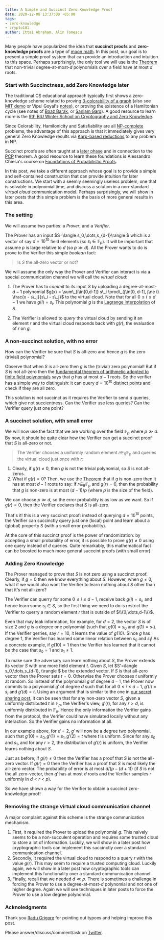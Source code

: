 ```yaml
---
title: A Simple and Succinct Zero Knowledge Proof
date: 2020-12-08 13:37:00 -05:00
tags:
- zero-knowledge
- crypto101
author: Ittai Abraham, Alin Tomescu
---
```


Many people have popularized the idea that **succinct proofs** and **zero-knowledge proofs** are a type of [moon math](https://medium.com/@VitalikButerin/quadratic-arithmetic-programs-from-zero-to-hero-f6d558cea649). In this post, our goal is to present a simple proof system that can provide an introduction and intuition to this space. Perhaps surprisingly, the only tool we will use is the [Theorem](/2020-07-17-the-marvels-of-polynomials-over-a-field) that non-trivial degree-at-most-$d$ polynomials over a field have at most $d$ roots.

### Start with Succinctness, add Zero Knowledge later
The traditional CS educational approach typically first shows a zero-knowledge scheme related to proving [3-colorability of a graph](https://crypto.stanford.edu/cs355/18sp/lec3.pdf) (also see [MIT demo](http://web.mit.edu/~ezyang/Public/graph/svg.html) or Vipul Goyal's [notes](https://www.cs.cmu.edu/~goyal/s18/15503/scribe_notes/lecture23.pdf)), or proving the existence of a Hamiltonian cycle (see notes of [Boaz Barak](https://www.boazbarak.org/cs127spring16/chap14_zero_knowledge.html), or [Sanjam Garg](https://people.eecs.berkeley.edu/~sanjamg/classes/cs294-spring16/scribes/7.pdf)). A good resource to learn more is the [9th BIU Winter School on Cryptography and Zero Knowledge](https://cyber.biu.ac.il/event/the-9th-biu-winter-school-on-cryptography/).

Since Colorability, Hamilonicity and Satisfiability are all [NP-complete](https://en.wikipedia.org/wiki/NP-completeness) problems, the advantage of this approach is that it immediately gives very general Zero Knowledge results via [Karp-based reductions](https://en.wikipedia.org/wiki/Polynomial-time_reduction) to any problem in NP. 

Succinct proofs are often taught at a [later phase](https://crypto.stanford.edu/cs355/19sp/lec17.pdf) and in connection to the [PCP](https://en.wikipedia.org/wiki/PCP_theorem) theorem. A good resource to learn these foundations is Alessandro Chiesa's course on [Foundations of Probabilistic Proofs](https://people.eecs.berkeley.edu/~alexch/classes/CS294-F2020.html).


In this post, we take a different approach whose goal is to provide a simple and self-contained construction that can provide intuition for later constructions.
We start with a seemly seemingly useless problem, one that is solvable in polynomial time, and discuss a solution in a non-standard *virtual cloud* communication model. Perhaps surprisingly, we will show in later posts that this simple problem is the basis of more general results in this area.


### The setting
We will assume two parties: a *Prover*, and a *Verifier*. 

The Prover has an input $S=\langle s_0,\dots,s_{d-1}\rangle $ which is a vector of say $d=10^{10}$ field elements (so $s_i \in \mathbb{F}_p$). It will be important that assume $p$ is large relative to $d$ (so $p \gg  d$). All the Prover wants to do is prove to the Verifier this simple *boolean* fact:
> Is $S$ the all-zero vector or not?

We will assume the only way the Prover and Verifier can interact is via a special communication channel we will call the *virtual cloud*:
1. The Prover has to *commit* to its input $S$ by uploading a degree-at-most-$d-1$ polynomial $g(x) = \sum\_{i\in[0,d-1]} s\_i \prod\_{j\in[0, d-1], j\ne i} \frac{x - s\_j}{s\_i - s\_j}$ to the virtual cloud. Note that for all $0\leq i \leq d-1$ we have $g(i) = s_i$. This polynomial $g$ is the [Lagrange interpolation](https://decentralizedthoughts.github.io/2020-07-17-polynomial-secret-sharing-and-the-lagrange-basis/) of $S$. 


2. The Verifier is allowed to *query* the virtual cloud by sending it an element $r$ and the virtual cloud responds back with $g(r)$, the evaluation of $r$ on $g$.


### A non-succinct solution, with no error
How can the Verifier be sure that $S$ is all-zero and hence $g$ is the zero (trivial) polynomial? 

Observe that when $S$ is all-zero then $g$ is the (trivial) zero polynomial! But if $S$ is not all-zero then the [fundamental theorem of arithmetic adopted to finite field polynomials](https://decentralizedthoughts.github.io/2020-07-17-the-marvels-of-polynomials-over-a-field/) says that $g$ has at most $d-1$ roots. So the verifier has a simple way to distinguish: it can query $d=10^{10}$ distinct points and check if they are all zero.

This solution is not succinct as it requires the Verifier to send $d$ queries, which give not succientness. Can the Verifier use less queries? Can the Verifier query just one point?

### A succinct solution, with small error
We will now use the fact that we are working over the field $\mathbb{F}_p$ where $p\gg d$. By now, it should be quite clear how the Verifier can get a succinct proof that $S$ is all-zero or not.

> The Verifier chooses a uniformly random element $r \in_R \mathbb{F}_p$ and queries the virtual cloud just once with $r$:

1. Clearly, if $g(r) \neq 0$, then $g$ is not the trivial polynomial, so $S$ is not all-zeros.
2. What if $g(r)=0$? Then, we use the [Theorem](/2020-07-17-the-marvels-of-polynomials-over-a-field) that if $g$ is non-zero then it has at most $d-1$ roots to say: If $r\in_R \mathbb{F_p}$ and $g(r)=0$, then the probability that $g$ is non-zero is at most $(d-1)/p$ (where $p$ is the size of the field).

We can choose $p\gg d$, so the error probability is as low as we want. So if $g(r)=0$, then the Verifier declares that $S$ is all-zero.

That's it! this is a very succinct proof: instead of querying $d=10^{10}$ points, the Verifier can succinctly query just one (local) point and learn about a (global) property $S$ (with a small error probability).

At the core of this succinct proof is the power of randomization: by accepting a small probability of error, it is possible to prove $g(r) \neq 0$ using one query instead of $d$ queries. Quite remarkably, this mathematical fact can be boosted to much more general succeint proofs (with small error).

### Adding Zero Knowledge

The Prover managed to prove that $S$ is not zero using a succinct proof. Clearly, if $g=0$ then we know everything about $S$. However, when $g\neq 0$, what if we would also want the Verifier to learn nothing about $S$ other than that it's not all-zero?

The Verifier can querry for some $0 \leq i \leq d-1$, receive back $g(i)=s_i$, and hence learn some $s_i \in S$, so the first thing we need to do is restrict the Verifier to querry a random element $r$ that is outside of $\\{0,\dots,d-1\\}$.

Even that may leak information, for example, for $d=2$, the vector $S$ is of size $2$ and $g$ is a degree one polynomial (such that $g(0)=s_0$ and $g(1)=s_1)$. If the Verifier qerries, say $r=10$, it learns the value of $g(10)$. Since $g$ has degree 1, the Verifier has learned some linear relation between $s_0$ and $s_1$! As a concrete example, if $g(10)=1$ then the Verifier has learned that it cannot be the case that $s_0=1$ and $s_1 \neq 1$.

To make sure the adversary can learn nothing about $S$, the Prover extends its vector $S$ with one more field element $t$. Given $S$, let $S'=\langle s_0,\dots,s_{d-1}, t\rangle $ be the extended vector. If $S$ is that all-zero vector then the Prover sets $t=0$. Otherwise the Prover chooses $t$ uniformly at random. So instead of the polynomial $g$ of degree $d-1$, the Prover now commits to a polynomial $g'$ of degree $d$ such that for all $0\leq i \leq d-1$, $g'(i)=s_i$ and $g'(d)=t$. Using an argument that is similar to the one in [our secret sharing post](/2020-07-17-polynomial-secret-sharing-and-the-lagrange-basis), it can be seen that for any non-zero vector $S$, given a uniformly distributed $t$ in $\mathbb{F}_p$, the Verifier's view, $g'(r)$, for any $r>d$, is uniformly distributed in $\mathbb{F}_p$. Hence the only information the Verifier gains from the protocol, the Verifier could have simulated locally without any interaction. So the Verifier gains no information at all.

In our example above, for $d=2$, $g'$ will now be a degree two polynomial, such that $g'(0)=s_0, g'(1)=s_1, g'(2)=t$ where $t$ is uniform.
Since for any $s_0$ and $s_1$, and for any $r>2$, the distribution of $g'(r)$ is uniform, the Verifier learns nothing about $S$.

Just as before, if $g(r) \neq 0$ then the Verifier has a proof that $S$ is not the all-zero vector. If $g(r)=0$ then the Verifier has a proof that $S$ is most likely the all-zero vector. The probability of error is at most $d/(p-(d+1))$ (if $S$ is not the all zero-vector, then $g'$ has at most $d$ roots and the Verifier samples $r$ uniformly in $d<r<p$).

So we have shown a way for the Verifier to obtain a succinct zero-knowledge proof!

### Removing the strange virtual cloud communication channel

A major complaint against this scheme is the strange communication mechanism.
1. First, it required the Prover to upload the polynomial $g$. This naively seems to be a non-succulent operation and requires some trusted cloud to store a lot of information. Luckily, we will show in a later post how cryptographic tools can implement this succinctly over a standard communication channel.
2. Secondly, it required the virtual cloud to respond to a query $r$ with the value $g(r)$. This may seem to require a trusted computing cloud. Luckily again, we will show in a later post how cryptographic tools can implement this functionality over a standard communication channel.
3. Finally, recall that we needed $d\ll p$. There is sometimes a challenge in forcing the Prover to use a degree-at-most-$d$ polynomial and not one of higher degree. Again we will see techniques in later posts to force the Prover to use a low degree polynomial.

### Acknoledgments
Thank you [Radu Grigore](http://rgrig.appspot.com/) for pointing out typoes and helping improve this post.


Please answer/discuss/comment/ask on [Twitter](https://twitter.com/ittaia/status/1336363509492424704?s=20).
